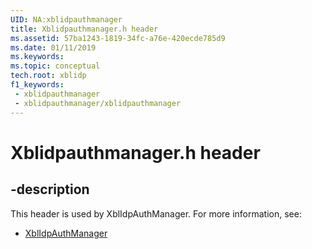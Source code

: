 ```yaml
---
UID: NA:xblidpauthmanager
title: Xblidpauthmanager.h header
ms.assetid: 57ba1243-1819-34fc-a76e-420ecde785d9
ms.date: 01/11/2019
ms.keywords: 
ms.topic: conceptual
tech.root: xblidp
f1_keywords:
 - xblidpauthmanager
 - xblidpauthmanager/xblidpauthmanager
---
```


# Xblidpauthmanager.h header


## -description

This header is used by XblIdpAuthManager. For more information, see:

- [XblIdpAuthManager](../_xblidp/index.md)

